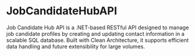 # JobCandidateHubAPI
Job Candidate Hub API is a .NET-based RESTful API designed to manage job candidate profiles by creating and updating contact information in a scalable SQL database. Built with Clean Architecture, it supports efficient data handling and future extensibility for large volumes. 
